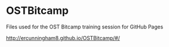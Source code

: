 OSTBitcamp
==========

Files used for the OST Bitcamp training session for GitHub Pages

http://ercunningham8.github.io/OSTBitcamp/#/
